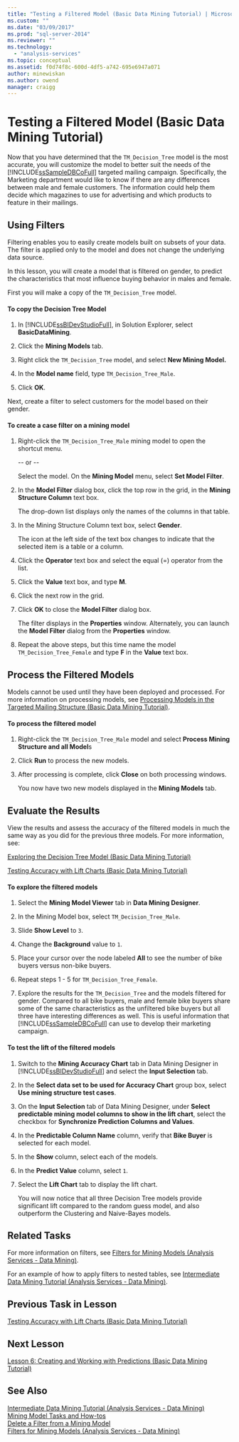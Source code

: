```yaml
---
title: "Testing a Filtered Model (Basic Data Mining Tutorial) | Microsoft Docs"
ms.custom: ""
ms.date: "03/09/2017"
ms.prod: "sql-server-2014"
ms.reviewer: ""
ms.technology: 
  - "analysis-services"
ms.topic: conceptual
ms.assetid: f0d74f8c-600d-4df5-a742-695e6947a071
author: minewiskan
ms.author: owend
manager: craigg
---
```

# Testing a Filtered Model (Basic Data Mining Tutorial)
  Now that you have determined that the `TM_Decision_Tree` model is the most accurate, you will customize the model to better suit the needs of the [!INCLUDE[ssSampleDBCoFull](../includes/sssampledbcofull-md.md)] targeted mailing campaign. Specifically, the Marketing department would like to know if there are any differences between male and female customers. The information could help them decide which magazines to use for advertising and which products to feature in their mailings.  
  
## Using Filters  
 Filtering enables you to easily create models built on subsets of your data. The filter is applied only to the model and does not change the underlying data source.  
  
 In this lesson, you will create a model that is filtered on gender, to predict the characteristics that most influence buying behavior in males and female.  
  
 First you will make a copy of the `TM_Decision_Tree` model.  
  
#### To copy the Decision Tree Model  
  
1.  In [!INCLUDE[ssBIDevStudioFull](../includes/ssbidevstudiofull-md.md)], in Solution Explorer, select **BasicDataMining**.  
  
2.  Click the **Mining Models** tab.  
  
3.  Right click the `TM_Decision_Tree` model, and select **New Mining Model.**  
  
4.  In the **Model name** field, type `TM_Decision_Tree_Male`.  
  
5.  Click **OK**.  
  
 Next, create a filter to select customers for the model based on their gender.  
  
#### To create a case filter on a mining model  
  
1.  Right-click the `TM_Decision_Tree_Male` mining model to open the shortcut menu.  
  
     -- or --  
  
     Select the model. On the **Mining Model** menu, select **Set Model Filter**.  
  
2.  In the **Model Filter** dialog box, click the top row in the grid, in the **Mining Structure Column** text box.  
  
     The drop-down list displays only the names of the columns in that table.  
  
3.  In the Mining Structure Column text box, select **Gender**.  
  
     The icon at the left side of the text box changes to indicate that the selected item is a table or a column.  
  
4.  Click the **Operator** text box and select the equal (=) operator from the list.  
  
5.  Click the **Value** text box, and type **M**.  
  
6.  Click the next row in the grid.  
  
7.  Click **OK** to close the **Model Filter** dialog box.  
  
     The filter displays in the **Properties** window. Alternately, you can launch the **Model Filter** dialog from the **Properties** window.  
  
8.  Repeat the above steps, but this time name the model `TM_Decision_Tree_Female` and type **F** in the **Value** text box.  
  
## Process the Filtered Models  
 Models cannot be used until they have been deployed and processed. For more information on processing models, see [Processing Models in the Targeted Mailing Structure &#40;Basic Data Mining Tutorial&#41;](../../2014/tutorials/processing-models-in-the-targeted-mailing-structure-basic-data-mining-tutorial.md).  
  
#### To process the filtered model  
  
1.  Right-click the `TM_Decision_Tree_Male` model and select **Process Mining Structure and all Model**s  
  
2.  Click **Run** to process the new models.  
  
3.  After processing is complete, click **Close** on both processing windows.  
  
     You now have two new models displayed in the **Mining Models** tab.  
  
## Evaluate the Results  
 View the results and assess the accuracy of the filtered models in much the same way as you did for the previous three models. For more information, see:  
  
 [Exploring the Decision Tree Model &#40;Basic Data Mining Tutorial&#41;](../../2014/tutorials/exploring-the-decision-tree-model-basic-data-mining-tutorial.md)  
  
 [Testing Accuracy with Lift Charts &#40;Basic Data Mining Tutorial&#41;](../../2014/tutorials/testing-accuracy-with-lift-charts-basic-data-mining-tutorial.md)  
  
#### To explore the filtered models  
  
1.  Select the **Mining Model Viewer** tab in **Data Mining Designer**.  
  
2.  In the Mining Model box, select `TM_Decision_Tree_Male`.  
  
3.  Slide **Show Level** to `3`.  
  
4.  Change the **Background** value to `1`.  
  
5.  Place your cursor over the node labeled **All** to see the number of bike buyers versus non-bike buyers.  
  
6.  Repeat steps 1 - 5 for `TM_Decision_Tree_Female`.  
  
7.  Explore the results for the `TM_Decision_Tree` and the models filtered for gender. Compared to all bike buyers, male and female bike buyers share some of the same characteristics as the unfiltered bike buyers but all three have interesting differences as well. This is useful information that [!INCLUDE[ssSampleDBCoFull](../includes/sssampledbcofull-md.md)] can use to develop their marketing campaign.  
  
#### To test the lift of the filtered models  
  
1.  Switch to the **Mining Accuracy Chart** tab in Data Mining Designer in [!INCLUDE[ssBIDevStudioFull](../includes/ssbidevstudiofull-md.md)] and select the **Input Selection** tab.  
  
2.  In the **Select data set to be used for Accuracy Chart** group box, select **Use mining structure test cases**.  
  
3.  On the **Input Selection** tab of Data Mining Designer, under **Select predictable mining model columns to show in the lift chart**, select the checkbox for **Synchronize Prediction Columns and Values**.  
  
4.  In the **Predictable Column Name** column, verify that **Bike Buyer** is selected for each model.  
  
5.  In the **Show** column, select each of the models.  
  
6.  In the **Predict Value** column, select `1`.  
  
7.  Select the **Lift Chart** tab to display the lift chart.  
  
     You will now notice that all three Decision Tree models provide significant lift compared to the random guess model, and also outperform the Clustering and Naive-Bayes models.  
  
## Related Tasks  
 For more information on filters, see [Filters for Mining Models &#40;Analysis Services - Data Mining&#41;](../../2014/analysis-services/data-mining/filters-for-mining-models-analysis-services-data-mining.md).  
  
 For an example of how to apply filters to nested tables, see [Intermediate Data Mining Tutorial &#40;Analysis Services - Data Mining&#41;](../../2014/tutorials/intermediate-data-mining-tutorial-analysis-services-data-mining.md).  
  
## Previous Task in Lesson  
 [Testing Accuracy with Lift Charts &#40;Basic Data Mining Tutorial&#41;](../../2014/tutorials/testing-accuracy-with-lift-charts-basic-data-mining-tutorial.md)  
  
## Next Lesson  
 [Lesson 6: Creating and Working with Predictions &#40;Basic Data Mining Tutorial&#41;](../../2014/tutorials/lesson-6-creating-and-working-with-predictions-basic-data-mining-tutorial.md)  
  
## See Also  
 [Intermediate Data Mining Tutorial &#40;Analysis Services - Data Mining&#41;](../../2014/tutorials/intermediate-data-mining-tutorial-analysis-services-data-mining.md)   
 [Mining Model Tasks and How-tos](../../2014/analysis-services/data-mining/mining-model-tasks-and-how-tos.md)   
 [Delete a Filter from a Mining Model](../../2014/analysis-services/data-mining/delete-a-filter-from-a-mining-model.md)   
 [Filters for Mining Models &#40;Analysis Services - Data Mining&#41;](../../2014/analysis-services/data-mining/filters-for-mining-models-analysis-services-data-mining.md)  
  
  
